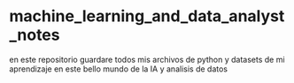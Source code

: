 # machine_learning_and_data_analyst_notes
en este repositorio guardare todos mis archivos de python y datasets de mi aprendizaje  en este bello mundo de la IA y analisis de datos
